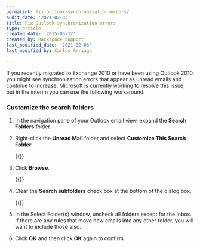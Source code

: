 ```yaml
---
permalink: fix-outlook-synchronization-errors/
audit_date: '2021-02-03'
title: Fix Outlook synchronization errors
type: article
created_date: '2015-06-12'
created_by: Rackspace Support
last_modified_date: '2021-02-03'
last_modified_by: Carlos Arriaga

---
```


If you recently migrated to Exchange 2010 or have been using Outlook
2010, you might see synchronization errors that appear as unread emails
and continue to increase. Microsoft is currently working to resolve this
issue, but in the interim you can use the following workaround.

### Customize the search folders

1.  In the navigation pane of your Outlook email view, expand
    the **Search Folders** folder.

2.  Right-click the **Unread Mail** folder and select **Customize This
    Search Folder**.

    {{<image src="1_55.png" alt="" title="">}}

3.  Click **Browse**.

    {{<image src="2_52.png" alt="" title="">}}

4.  Clear the **Search subfolders** check box at the bottom of the
    dialog box.

    {{<image src="3a.png" alt="" title="">}}

5.  In the Select Folder(s) window, uncheck all folders except for
    the Inbox. If there are any rules that move new emails into any
    other folder, you will want to include those also.

6.  Click **OK** and then click **OK** again to confirm.
